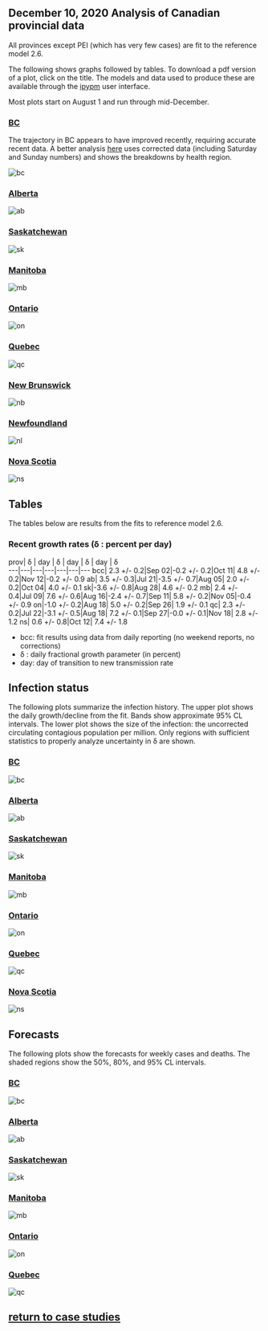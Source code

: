 ## December 10, 2020 Analysis of Canadian provincial data

All provinces except PEI (which has very few cases) are fit to the reference model 2.6.

The following shows graphs followed by tables.
To download a pdf version of a plot, click on the title.
The models and data used to produce these
are available through the [ipypm](../../ipypm) user interface.

Most plots start on August 1 and run through mid-December.

### [BC](img/bcc_2_6_1210.pdf)

The trajectory in BC appears to have improved recently, requiring accurate recent data.
A better analysis [here](../bc20201209) uses corrected data (including Saturday and Sunday numbers) and shows
the breakdowns by health region.

![bc](img/bcc_2_6_1210.png)

### [Alberta](img/ab_2_6_1210.pdf)

![ab](img/ab_2_6_1210.png)

### [Saskatchewan](img/sk_2_6_1210.pdf)

![sk](img/sk_2_6_1210.png)

### [Manitoba](img/mb_2_6_1210.pdf)

![mb](img/mb_2_6_1210.png)

### [Ontario](img/on_2_6_1210.pdf)

![on](img/on_2_6_1210.png)

### [Quebec](img/qc_2_6_1210.pdf)

![qc](img/qc_2_6_1210.png)

### [New Brunswick](img/nb_2_6_1210.pdf)

![nb](img/nb_2_6_1210.png)

### [Newfoundland](img/nl_2_6_1210.pdf)

![nl](img/nl_2_6_1210.png)

### [Nova Scotia](img/ns_2_6_1210.pdf)

![ns](img/ns_2_6_1210.png)

## Tables

The tables below are results from the fits to reference model 2.6.

### Recent growth rates (&delta; : percent per day)

prov| &delta; | day | &delta; | day | &delta; | day | &delta;  
---|---|---|---|---|---|---
bcc| 2.3 +/-  0.2|Sep 02|-0.2 +/-  0.2|Oct 11| 4.8 +/-  0.2|Nov 12|-0.2 +/-  0.9
ab| 3.5 +/-  0.3|Jul 21|-3.5 +/-  0.7|Aug 05| 2.0 +/-  0.2|Oct 04| 4.0 +/-  0.1
sk|-3.6 +/-  0.8|Aug 28| 4.6 +/-  0.2
mb| 2.4 +/-  0.4|Jul 09| 7.6 +/-  0.6|Aug 16|-2.4 +/-  0.7|Sep 11| 5.8 +/-  0.2|Nov 05|-0.4 +/-  0.9
on|-1.0 +/-  0.2|Aug 18| 5.0 +/-  0.2|Sep 26| 1.9 +/-  0.1
qc| 2.3 +/-  0.2|Jul 22|-3.1 +/-  0.5|Aug 18| 7.2 +/-  0.1|Sep 27|-0.0 +/-  0.1|Nov 18| 2.8 +/-  1.2
ns| 0.6 +/-  0.8|Oct 12| 7.4 +/-  1.8

* bcc: fit results using data from daily reporting (no weekend reports, no corrections)
* &delta; : daily fractional growth parameter (in percent)
* day: day of transition to new transmission rate

## Infection status

The following plots summarize the infection history.
The upper plot shows the daily growth/decline from the fit. Bands show approximate 95% CL intervals.
The lower plot shows the size of the infection: the uncorrected circulating contagious population per
million.
Only regions with sufficient statistics to properly analyze uncertainty in &delta; are shown.

### [BC](img/bcc-summary.pdf)

![bc](img/bcc-summary.png)

### [Alberta](img/ab-summary.pdf)

![ab](img/ab-summary.png)

### [Saskatchewan](img/sk-summary.pdf)

![sk](img/sk-summary.png)

### [Manitoba](img/mb-summary.pdf)

![mb](img/mb-summary.png)

### [Ontario](img/on-summary.pdf)

![on](img/on-summary.png)

### [Quebec](img/qc-summary.pdf)

![qc](img/qc-summary.png)

### [Nova Scotia](img/ns-summary.pdf)

![ns](img/ns-summary.png)


## Forecasts

The following plots show the forecasts for weekly cases and deaths. The shaded regions show the 50%, 80%, and 95% CL intervals.

### [BC](img/bc-forecast.pdf)

![bc](img/bc-forecast.png)

### [Alberta](img/ab-forecast.pdf)

![ab](img/ab-forecast.png)

### [Saskatchewan](img/sk-forecast.pdf)

![sk](img/sk-forecast.png)

### [Manitoba](img/mb-forecast.pdf)

![mb](img/mb-forecast.png)

### [Ontario](img/on-forecast.pdf)

![on](img/on-forecast.png)

### [Quebec](img/qc-forecast.pdf)

![qc](img/qc-forecast.png)


## [return to case studies](../index.md)

